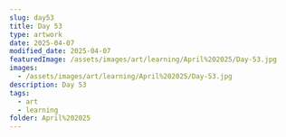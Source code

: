 ```yaml
---
slug: day53
title: Day 53
type: artwork
date: 2025-04-07
modified_date: 2025-04-07
featuredImage: /assets/images/art/learning/April%202025/Day-53.jpg
images:
  - /assets/images/art/learning/April%202025/Day-53.jpg
description: Day 53
tags:
  - art
  - learning
folder: April%202025
---
```

